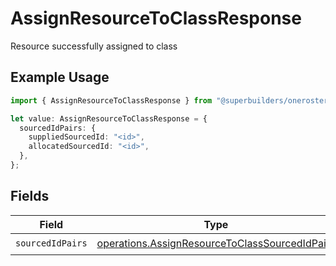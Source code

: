 # AssignResourceToClassResponse

Resource successfully assigned to class

## Example Usage

```typescript
import { AssignResourceToClassResponse } from "@superbuilders/oneroster/models/operations";

let value: AssignResourceToClassResponse = {
  sourcedIdPairs: {
    suppliedSourcedId: "<id>",
    allocatedSourcedId: "<id>",
  },
};
```

## Fields

| Field                                                                                                            | Type                                                                                                             | Required                                                                                                         | Description                                                                                                      |
| ---------------------------------------------------------------------------------------------------------------- | ---------------------------------------------------------------------------------------------------------------- | ---------------------------------------------------------------------------------------------------------------- | ---------------------------------------------------------------------------------------------------------------- |
| `sourcedIdPairs`                                                                                                 | [operations.AssignResourceToClassSourcedIdPairs](../../models/operations/assignresourcetoclasssourcedidpairs.md) | :heavy_check_mark:                                                                                               | N/A                                                                                                              |